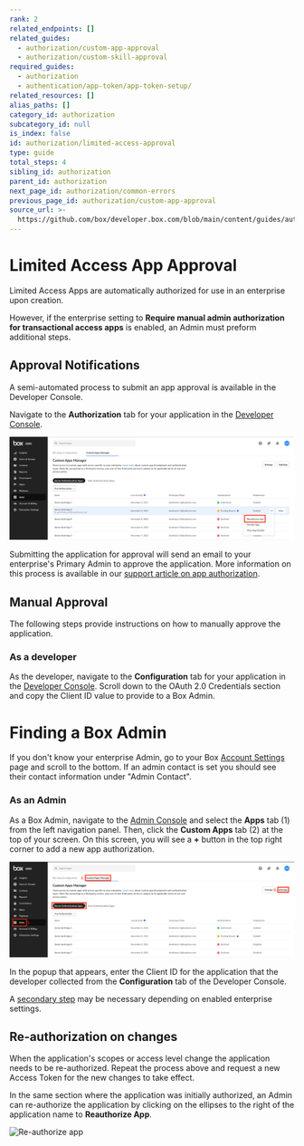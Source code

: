 ```yaml
---
rank: 2
related_endpoints: []
related_guides:
  - authorization/custom-app-approval
  - authorization/custom-skill-approval
required_guides:
  - authorization
  - authentication/app-token/app-token-setup/
related_resources: []
alias_paths: []
category_id: authorization
subcategory_id: null
is_index: false
id: authorization/limited-access-approval
type: guide
total_steps: 4
sibling_id: authorization
parent_id: authorization
next_page_id: authorization/common-errors
previous_page_id: authorization/custom-app-approval
source_url: >-
  https://github.com/box/developer.box.com/blob/main/content/guides/authorization/limited-access-approval.md
---
```

# Limited Access App Approval

Limited Access Apps are automatically authorized for use in an enterprise upon
creation.

However, if the enterprise setting to
**Require manual admin authorization for transactional access apps** is enabled,
an Admin must preform additional steps. 

## Approval Notifications

A semi-automated process to submit an app approval is available in the Developer
Console.

Navigate to the **Authorization** tab for your application in the
[Developer Console][devconsole].

<ImageFrame border width="400" center>

![Add and Manage keys](images/reauthorize_app.png)

</ImageFrame>

Submitting the application for approval will send an email to your
enterprise's Primary Admin to approve the application. More information on this
process is available in our [support article on app authorization][app-auth].

## Manual Approval

The following steps provide instructions on how to manually approve the
application.

### As a developer

As the developer, navigate to the **Configuration** tab for your application
in the [Developer Console][devconsole]. Scroll down to the OAuth 2.0 Credentials
section and copy the Client ID value to provide to a Box Admin.

<Message>

# Finding a Box Admin

If you don't know your enterprise Admin, go to your Box [Account
Settings][settings] page and scroll to the bottom. If an admin contact is set
you should see their contact  information under "Admin Contact".

</Message>

### As an Admin

As a Box Admin, navigate to the [Admin Console][adminconsole] and
select the **Apps** tab (1) from the left navigation panel. Then, click the
**Custom Apps** tab (2) at the top of your screen. On this screen, you will
see a **+** button in the top right corner to add a new app authorization.

<ImageFrame border center>

![Apps tab](images/jwt_app_approval_flow.png)

</ImageFrame>

In the popup that appears, enter the Client ID for the application that the
developer collected from the **Configuration** tab of the Developer Console.

A [secondary step][ss] may be necessary depending on enabled enterprise
settings.

## Re-authorization on changes

When the application's scopes or access level change the application needs to be
re-authorized. Repeat the process above and request a new Access Token for the
new changes to take effect.

In the same section where the application was initially authorized, an Admin
can re-authorize the application by clicking on the ellipses to the right
of the application name to **Reauthorize App**.

<ImageFrame border center>

![Re-authorize app](images/app-reauthorize.png)

</ImageFrame>

<!-- i18n-enable localize-links -->

[devconsole]: https://app.box.com/developers/console
<!-- i18n-disable localize-links -->

[ccg]: g://authentication/client-credentials
<!-- i18n-enable localize-links -->

[settings]: https://app.box.com/account
[adminconsole]: https://app.box.com/master/settings/custom
<!-- i18n-disable localize-links -->

[jwt]: g://authentication/jwt
[app-token]: g://authentication/app-token
<!-- i18n-enable localize-links -->

[app-auth]: https://support.box.com/hc/en-us/articles/360043697014-Authorizing-Apps-in-the-Box-App-Approval-Process
<!-- i18n-disable localize-links -->

[ss]: g://authorization/#enterprise-settings